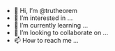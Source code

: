 - 👋 Hi, I’m @trutheorem
- 👀 I’m interested in ...
- 🌱 I’m currently learning ...
- 💞️ I’m looking to collaborate on ...
- 📫 How to reach me ...

<!---
trutheorem/trutheorem is a ✨ special ✨ repository because its `README.md` (this file) appears on your GitHub profile.
You can click the Preview link to take a look at your changes.
--->
